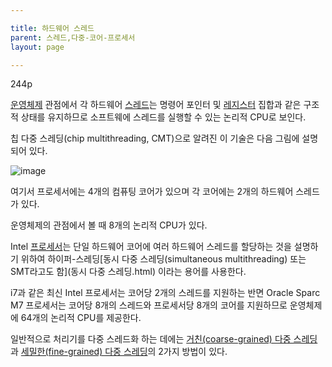 ```yaml
---

title: 하드웨어 스레드
parent: 스레드,다중-코어-프로세서
layout: page

---
```


244p

[운영체제](운영체제.html) 관점에서 각 하드웨어 [스레드](스레드.html)는 명령어 포인터 및 [레지스터](레지스터.html) 집합과 같은 구조적 상태를 유지하므로 소프트웨에 스레드를 실행할 수 있는 논리적 CPU로 보인다.

칩 다중 스레딩(chip multithreading, CMT)으로 알려진 이 기술은 다음 그림에 설명되어 있다.

![image](https://user-images.githubusercontent.com/116250393/212697709-d6ffe65c-68e3-4773-ab98-d01ba3f17be6.png)

여기서 프로세서에는 4개의 컴퓨팅 코어가 있으며 각 코어에는 2개의 하드웨어 스레드가 있다.

운영체제의 관점에서 볼 때 8개의 논리적 CPU가 있다.

Intel [프로세서](프로세서.html)는 단일 하드웨어 코어에 여러 하드웨어 스레드를 할당하는 것을 설명하기 위하여 하이퍼-스레딩[동시 다중 스레딩(simultaneous multithreading) 또는 SMT라고도 함](동시 다중 스레딩.html) 이라는 용어를 사용한다.

i7과 같은 최신 Intel 프로세서는 코어당 2개의 스레드를 지원하는 반면 Oracle Sparc M7 프로세서는 코어당 8개의 스레드와 프로세서당 8개의 코어를 지원하므로 운영체제에 64개의 논리적 CPU를 제공한다.

일반적으로 처리기를 다중 스레드화 하는 데에는 [거친(coarse-grained) 다중 스레딩](거친-다중-스레딩.html)과 [세밀한(fine-grained) 다중 스레딩](세밀한-다중-스레딩.html)의 2가지 방법이 있다.